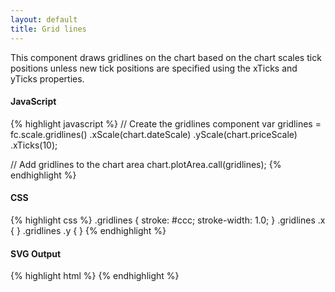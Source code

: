 ```yaml
---
layout: default
title: Grid lines
---
```


This component draws gridlines on the chart based on the chart scales tick positions unless new tick positions are specified using the xTicks and yTicks properties.

<div id="example_gridlines" class="chart"> </div>

#### JavaScript

{% highlight javascript %}
// Create the gridlines component
var gridlines = fc.scale.gridlines()
  .xScale(chart.dateScale)
  .yScale(chart.priceScale)
  .xTicks(10);

// Add gridlines to the chart area
chart.plotArea.call(gridlines);
{% endhighlight %}

#### CSS

{% highlight css %}
.gridlines {
	stroke: #ccc;
	stroke-width: 1.0;
}
.gridlines .x {
}
.gridlines .y {
}
{% endhighlight %}

#### SVG Output

{% highlight html %}
<g class="gridlines">
  <line class="x"></line>
  <line class="y"></line>
</g>
{% endhighlight %}

<script type="text/javascript">
(function(){
  var chart = createPlotArea(dataSeries1, '#example_gridlines');

  // Create the gridlines component
  var gridlines = fc.scale.gridlines()
    .xScale(chart.dateScale)
    .yScale(chart.priceScale)
    .xTicks(10);

  // Add gridlines to the chart area
  chart.plotArea.call(gridlines);
}());
</script>
